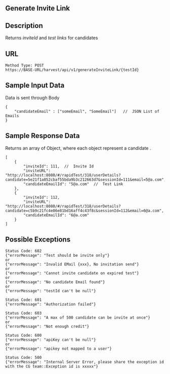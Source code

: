 Generate Invite Link
---
                                           

Description
---
Returns *inviteId* and *test links* for candidates

URL
---

```
Method Type: POST
https://BASE-URL/harvest/api/v1/generateInviteLink/{testId}
```
Sample Input Data
---
Data is sent through Body
```
{
	"candidateEmail" : ["someEmail", "SomeEmail"]   //  JSON List of Emails
}
```
Sample Response Data
---
Returns an array of Object, where each object represent a candidate .
```
[
    {
        "inviteId": 111,  //  Invite Id
        "inviteURL": "http://localhost:8080/#/rapidTest/318/userDetails?candidate=5e21f1a852cbaf55bda9b3c212663d7&sessionId=111&email=5@a.com",
        "candidateEmailId": "5@a.com"  //  Test Link
    },
    {
        "inviteId": 112,
        "inviteURL": "http://localhost:8080/#/rapidTest/318/userDetails?candidate=c5b9c21fc4e86e81bd16aff4c43f8c&sessionId=112&email=6@a.com",
        "candidateEmailId": "6@a.com"
    }
]
```

Possible Exceptions
---
```
Status Code: 602
{"errorMessage": "Test should be invite only"}
or
{"errorMessage": "Invalid EMail {xxx}, No invitation send"}
or
{"errorMessage": "Cannot invite candidate on expired test"}
or
{"errorMessage": "No candidate Email found"}
or
{"errorMessage": "testId can't be null"}
```
```
Status Code: 601
{"errorMessage": "Authorization failed"}
```
```
Status Code: 603
{"errorMessage": "A max of 500 candidate can be invite at once"}
or
{"errorMessage": "Not enough credit"}
```
```
Status Code: 600
{"errorMessage": "apiKey can't be null"}
or 
{"errorMessage": "apikey not mapped to a user"}
```

```
Status Code: 500
{"errorMessage": "Internal Server Error, please share the exception id with the CG team::Exception id is xxxxx"}
```

